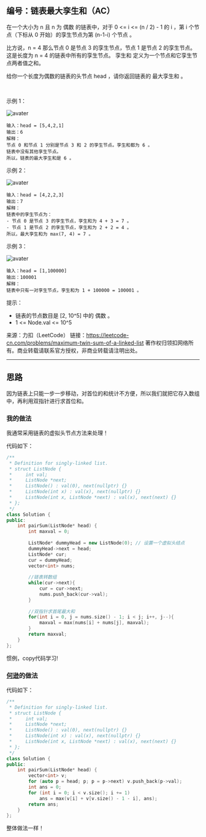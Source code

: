 ## 编号：链表最大孪生和（AC）

在一个大小为 n 且 n 为 偶数 的链表中，对于 0 <= i <= (n / 2) - 1 的 i ，第 i 个节点（下标从 0 开始）的孪生节点为第 (n-1-i) 个节点 。

比方说，n = 4 那么节点 0 是节点 3 的孪生节点，节点 1 是节点 2 的孪生节点。这是长度为 n = 4 的链表中所有的孪生节点。
孪生和 定义为一个节点和它孪生节点两者值之和。

给你一个长度为偶数的链表的头节点 head ，请你返回链表的 最大孪生和 。

 

示例 1：

![avater](https://assets.leetcode.com/uploads/2021/12/03/eg1drawio.png)

```
输入：head = [5,4,2,1]
输出：6
解释：
节点 0 和节点 1 分别是节点 3 和 2 的孪生节点。孪生和都为 6 。
链表中没有其他孪生节点。
所以，链表的最大孪生和是 6 。
```
示例 2：

![avater](https://assets.leetcode.com/uploads/2021/12/03/eg2drawio.png)

```
输入：head = [4,2,2,3]
输出：7
解释：
链表中的孪生节点为：
- 节点 0 是节点 3 的孪生节点，孪生和为 4 + 3 = 7 。
- 节点 1 是节点 2 的孪生节点，孪生和为 2 + 2 = 4 。
所以，最大孪生和为 max(7, 4) = 7 。
```
示例 3：

![avater](https://assets.leetcode.com/uploads/2021/12/03/eg3drawio.png)

```
输入：head = [1,100000]
输出：100001
解释：
链表中只有一对孪生节点，孪生和为 1 + 100000 = 100001 。 
```
提示：

* 链表的节点数目是 [2, 10^5] 中的 偶数 。
* 1 <= Node.val <= 10^5

来源：力扣（LeetCode）
链接：https://leetcode-cn.com/problems/maximum-twin-sum-of-a-linked-list
著作权归领扣网络所有。商业转载请联系官方授权，非商业转载请注明出处。

---
## 思路

因为链表上只能一步一步移动，对首位的和统计不方便，所以我们就把它存入数组中，再利用双指针进行求首位和。

### 我的做法

我通常采用链表的虚拟头节点方法来处理！

代码如下：
```c++
/**
 * Definition for singly-linked list.
 * struct ListNode {
 *     int val;
 *     ListNode *next;
 *     ListNode() : val(0), next(nullptr) {}
 *     ListNode(int x) : val(x), next(nullptr) {}
 *     ListNode(int x, ListNode *next) : val(x), next(next) {}
 * };
 */
class Solution {
public:
    int pairSum(ListNode* head) {
        int maxval = 0;
        
        ListNode* dummyHead = new ListNode(0); // 设置一个虚拟头结点
        dummyHead->next = head;
        ListNode* cur;
        cur = dummyHead;
        vector<int> nums;
        
        //链表转数组
        while(cur->next){
            cur = cur->next;
            nums.push_back(cur->val);
        }
        
        //双指针求首尾最大和
        for(int i = 0, j = nums.size() - 1; i < j; i++, j--){
            maxval = max(nums[i] + nums[j], maxval);
        }
        return maxval;
    }
};
```

惯例，copy代码学习!

###  [何逊](https://leetcode-cn.com/u/heltion/)的做法

代码如下：
```c++
/**
 * Definition for singly-linked list.
 * struct ListNode {
 *     int val;
 *     ListNode *next;
 *     ListNode() : val(0), next(nullptr) {}
 *     ListNode(int x) : val(x), next(nullptr) {}
 *     ListNode(int x, ListNode *next) : val(x), next(next) {}
 * };
 */
class Solution {
public:
    int pairSum(ListNode* head) {
        vector<int> v;
        for (auto p = head; p; p = p->next) v.push_back(p->val);
        int ans = 0;
        for (int i = 0; i < v.size(); i += 1)
            ans = max(v[i] + v[v.size() - 1 - i], ans);
        return ans;
    }
};
```

整体做法一样！


